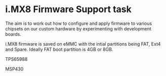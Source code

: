 # i.MX8 Firmware Support task

The aim is to work out how to configure and apply firmware to various chipsets on our custom hardware
by experimenting with development boards.

i.MX8 firmware is saved on eMMC with the intial partitions being FAT, Ext4 and Spare. Ideally FAT boot partition is 4GB or 8GB.



TPS65988


MSP430


